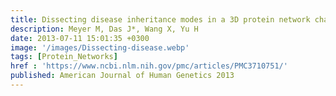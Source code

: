 ```yaml
---
title: Dissecting disease inheritance modes in a 3D protein network challenges the guilt-by-association principle
description: Meyer M, Das J*, Wang X, Yu H
date: 2013-07-11 15:01:35 +0300
image: '/images/Dissecting-disease.webp'
tags: [Protein_Networks]
href : 'https://www.ncbi.nlm.nih.gov/pmc/articles/PMC3710751/'
published: American Journal of Human Genetics 2013
---
```

